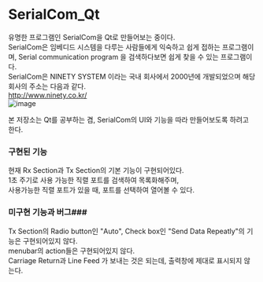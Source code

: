 # SerialCom_Qt
유명한 프로그램인 SerialCom을 Qt로 만들어보는 중이다.<br>
SerialCom은 임베디드 시스템을 다루는 사람들에게 익숙하고 쉽게 접하는 프로그램이며, Serial communication program 을 검색하다보면 쉽게 찾을 수 있는 프로그램이다.<br>
SerialCom은 NINETY SYSTEM 이라는 국내 회사에서 2000년에 개발되었으며 해당 회사의 주소는 다음과 같다.<br>
http://www.ninety.co.kr/ <br>
![image](https://user-images.githubusercontent.com/14835344/111903390-6bdf1e80-8a85-11eb-9ab0-319ce447c252.png)

본 저장소는 Qt를 공부하는 겸, SerialCom의 UI와 기능을 따라 만들어보도록 하려고 한다.<br>

### 구현된 기능 ###
현재 Rx Section과 Tx Section의 기본 기능이 구현되어있다.<br>
1초 주기로 사용 가능한 직렬 포트를 검색하여 목록화해주며,<br>
사용가능한 직렬 포트가 있을 때, 포트를 선택하여 열어볼 수 있다.<br>

### 미구현 기능과 버그###
Tx Section의 Radio button인 "Auto", Check box인 "Send Data Repeatly"의 기능은 구현되어있지 않다.<br>
menubar의 action들은 구현되어있지 않다.<br>
Carriage Return과 Line Feed 가 보내는 것은 되는데, 출력창에 제대로 표시되지 않는다.
